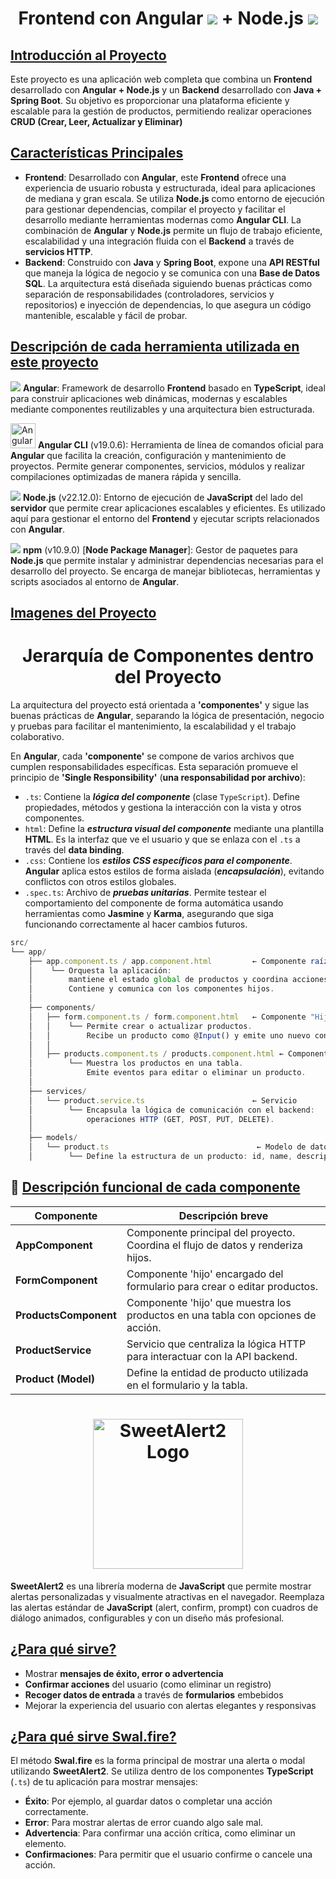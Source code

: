 <h1 align="center">Frontend con Angular <img src="https://skillicons.dev/icons?i=angular&perline=14"/> + Node.js <img src="https://skillicons.dev/icons?i=nodejs&perline=14"/></h1>
<h2><ins>Introducción al Proyecto</ins></h2>
<p>Este proyecto es una aplicación web completa que combina un <b>Frontend</b> desarrollado con <b>Angular + Node.js</b>  y un <b>Backend</b> desarrollado con <b>Java + Spring Boot</b>. Su objetivo es proporcionar una plataforma eficiente y escalable para la gestión de productos, permitiendo realizar operaciones <b>CRUD (Crear, Leer, Actualizar y Eliminar)</b></p>

<h2><ins>Características Principales</ins></h2>

- **Frontend**: Desarrollado con **Angular**, este **Frontend** ofrece una experiencia de usuario robusta y estructurada, ideal para aplicaciones de mediana y gran escala. Se utiliza **Node.js** como entorno de ejecución para gestionar dependencias, compilar el proyecto y facilitar el desarrollo mediante herramientas modernas como **Angular CLI**. La combinación de **Angular** y **Node.js** permite un flujo de trabajo eficiente, escalabilidad y una integración fluida con el **Backend** a través de **servicios HTTP**.
- **Backend**: Construido con **Java** y **Spring Boot**, expone una **API RESTful** que maneja la lógica de negocio y se comunica con una **Base de Datos SQL**. La arquitectura está diseñada siguiendo buenas prácticas como separación de responsabilidades (controladores, servicios y repositorios) e inyección de dependencias, lo que asegura un código mantenible, escalable y fácil de probar.

<h2><ins>Descripción de cada herramienta utilizada en este proyecto</ins></h2>

<img src="https://skillicons.dev/icons?i=angular&perline=14" /> **Angular**: Framework de desarrollo **Frontend** basado en **TypeScript**, ideal para construir aplicaciones web dinámicas, modernas y escalables mediante componentes reutilizables y una arquitectura bien estructurada.

<img src="https://skillicons.dev/icons?i=angular" title="Angular CLI" width="40"/> **Angular CLI** (v19.0.6): Herramienta de línea de comandos oficial para **Angular** que facilita la creación, configuración y mantenimiento de proyectos. Permite generar componentes, servicios, módulos y realizar compilaciones optimizadas de manera rápida y sencilla.

<img src="https://skillicons.dev/icons?i=nodejs&perline=14" /> **Node.js** (v22.12.0): Entorno de ejecución de **JavaScript** del lado del **servidor** que permite crear aplicaciones escalables y eficientes. Es utilizado aquí para gestionar el entorno del **Frontend** y ejecutar scripts relacionados con **Angular**.

<img src="https://skillicons.dev/icons?i=npm&perline=14" /> **npm** (v10.9.0) [**Node Package Manager**]: Gestor de paquetes para **Node.js** que permite instalar y administrar dependencias necesarias para el desarrollo del proyecto. Se encarga de manejar bibliotecas, herramientas y scripts asociados al entorno de **Angular**.

<h2><ins>Imagenes del Proyecto</ins></h2>

<h1 align="center">Jerarquía de Componentes dentro del Proyecto</h1>
<p>La arquitectura del proyecto está orientada a <b>'componentes'</b> y sigue las buenas prácticas de <b>Angular</b>, separando la lógica de presentación, negocio y pruebas para facilitar el mantenimiento, la escalabilidad y el trabajo colaborativo.</p>
<p>En <b>Angular</b>, cada <b>'componente'</b> se compone de varios archivos que cumplen responsabilidades específicas. Esta separación promueve el principio de <b>'Single Responsibility'</b> (<b>una responsabilidad por archivo</b>):</p>

- `.ts`: Contiene la ***lógica del componente*** (clase `TypeScript`). Define propiedades, métodos y gestiona la interacción con la vista y otros componentes.
- `html`: Define la ***estructura visual del componente*** mediante una plantilla **HTML**. Es la interfaz que ve el usuario y que se enlaza con el `.ts` a través del **data binding**.
- `.css`: Contiene los ***estilos CSS específicos para el componente***. **Angular** aplica estos estilos de forma aislada (***encapsulación***), evitando conflictos con otros estilos globales.
- `.spec.ts`: Archivo de ***pruebas unitarias***. Permite testear el comportamiento del componente de forma automática usando herramientas como **Jasmine** y **Karma**, asegurando que siga funcionando correctamente al hacer cambios futuros.

```javascript
src/
└── app/
    ├── app.component.ts / app.component.html         ← Componente raíz ("Padre")
    │    └── Orquesta la aplicación: 
    │        mantiene el estado global de productos y coordina acciones.
    │        Contiene y comunica con los componentes hijos.
    │
    ├── components/
    │   ├── form.component.ts / form.component.html   ← Componente "Hijo" (Formulario)
    │   │    └── Permite crear o actualizar productos.
    │   │        Recibe un producto como @Input() y emite uno nuevo con @Output().
    │   │
    │   ├── products.component.ts / products.component.html ← Componente "Hijo" (Tabla)
    │        └── Muestra los productos en una tabla.
    │            Emite eventos para editar o eliminar un producto.
    │
    ├── services/
    │   └── product.service.ts                        ← Servicio
    │        └── Encapsula la lógica de comunicación con el backend:
    │            operaciones HTTP (GET, POST, PUT, DELETE).
    │
    ├── models/
    │   └── product.ts                                 ← Modelo de datos
    │        └── Define la estructura de un producto: id, name, description, price.
```

<h2>🧩 <ins>Descripción funcional de cada componente</ins></h2>

| Componente             | Descripción breve                                                                 |
|------------------------|-----------------------------------------------------------------------------------|
| **AppComponent**       | Componente principal del proyecto. Coordina el flujo de datos y renderiza hijos.  |
| **FormComponent**      | Componente 'hijo' encargado del formulario para crear o editar productos.         |
| **ProductsComponent**  | Componente 'hijo' que muestra los productos en una tabla con opciones de acción.  |
| **ProductService**     | Servicio que centraliza la lógica HTTP para interactuar con la API backend.       |
| **Product (Model)**    | Define la entidad de producto utilizada en el formulario y la tabla.              |


<h1 align="center"><img src="https://sweetalert2.github.io/images/SweetAlert2.png" alt="SweetAlert2 Logo" width="240"/></h1>
<p><b>SweetAlert2</b> es una librería moderna de <b>JavaScript</b> que permite mostrar alertas personalizadas y visualmente atractivas en el navegador. Reemplaza las alertas estándar de <b>JavaScript</b> (alert, confirm, prompt) con cuadros de diálogo animados, configurables y con un diseño más profesional.</p>

<h2><ins>¿Para qué sirve?</ins></h2>

- Mostrar **mensajes de éxito, error o advertencia**
- **Confirmar acciones** del usuario (como eliminar un registro)
- **Recoger datos de entrada** a través de **formularios** embebidos
- Mejorar la experiencia del usuario con alertas elegantes y responsivas

<h2><ins>¿Para qué sirve Swal.fire?</ins></h2>

El método **Swal.fire** es la forma principal de mostrar una alerta o modal utilizando **SweetAlert2**. Se utiliza dentro de los componentes **TypeScript** (`.ts`) de tu aplicación para mostrar mensajes:

- **Éxito**: Por ejemplo, al guardar datos o completar una acción correctamente.
- **Error**: Para mostrar alertas de error cuando algo sale mal.
- **Advertencia**: Para confirmar una acción crítica, como eliminar un elemento.
- **Confirmaciones**: Para permitir que el usuario confirme o cancele una acción.
